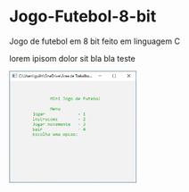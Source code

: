 # Jogo-Futebol-8-bit
Jogo de futebol em 8 bit feito em linguagem C

<p align="left">lorem ipisom dolor sit bla bla teste</p>


<div align="left">
  <img height="200" src="https://github.com/gui-celino/Jogo-Futebol-8-bit/blob/main/imagens-jogo/tela-inicial.png"/>
</div>
